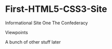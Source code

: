 # First-HTML5-CSS3-Site
Informational Site One The Confederacy 

Viewpoints


A bunch of other stuff later

